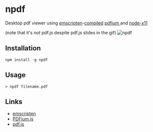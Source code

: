 # npdf

Desktop pdf viewer using [emscripten](https://github.com/kripken/emscripten)-[compiled](https://github.com/coolwanglu/PDFium.js) [pdfium
](https://code.google.com/p/pdfium/) and [node-x11]()

(note that it's _not_ pdf.js despite pdf.js slides in the gif)
![npdf](https://cloud.githubusercontent.com/assets/173025/3653617/46235b06-1157-11e4-8af4-714b33c9a0d9.gif)

## Installation
```
npm install -g npdf
```
## Usage
```
> npdf filename.pdf
```

## Links
 - [emscripten](https://github.com/kripken/emscripten)
 - [PDFium.js](https://github.com/coolwanglu/PDFium.js)
 - [pdf.js](https://github.com/mozilla/pdf.js/)
